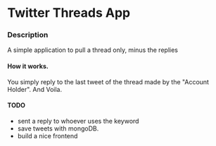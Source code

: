 # Twitter Threads App


### Description
A simple application to pull a thread only, minus the replies

#### How it works.
You simply reply to the last tweet of the thread made by the "Account Holder". And Voila.

#### TODO
  - sent a reply to whoever uses the keyword
  - save tweets with mongoDB.
  - build a nice frontend